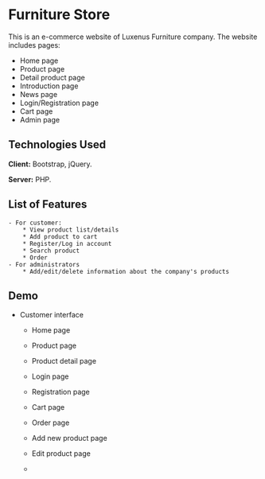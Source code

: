 
# Furniture Store
This is an e-commerce website of Luxenus Furniture company. The website includes pages:
 - Home page
 - Product page
 - Detail product page
 - Introduction page
 - News page
 - Login/Registration page
 - Cart page
 - Admin page
 
 


## Technologies Used

**Client:** Bootstrap, jQuery.

**Server:** PHP.


## List of Features
    - For customer:
        * View product list/details
        * Add product to cart
        * Register/Log in account
        * Search product
        * Order
    - For administrators
        * Add/edit/delete information about the company's products



## Demo
- Customer interface
    * Home page

    * Product page
    
    * Product detail page

    * Login page

    * Registration page
    
    * Cart page

    * Order page

    * Add new product page

    * Edit product page

    * 






